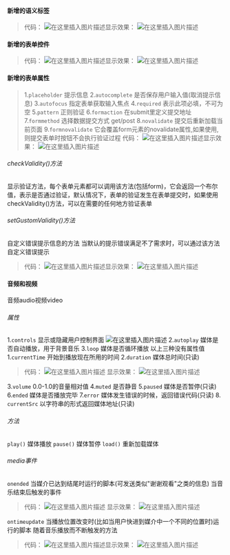 

#### []()新增的语义标签

>代码：
>![在这里插入图片描述](https://img-blog.csdnimg.cn/20200204160637588.png?x-oss-processimage/watermark,type_ZmFuZ3poZW5naGVpdGk,shadow_10,text_aHR0cHM6Ly9ibG9nLmNzZG4ubmV0L0hCRl9fY2c,size_16,color_FFFFFF,t_70)显示效果：
>![在这里插入图片描述](https://img-blog.csdnimg.cn/20200204160726195.png?x-oss-processimage/watermark,type_ZmFuZ3poZW5naGVpdGk,shadow_10,text_aHR0cHM6Ly9ibG9nLmNzZG4ubmV0L0hCRl9fY2c,size_16,color_FFFFFF,t_70)

#### []()新增的表单控件

>代码：
>![在这里插入图片描述](https://img-blog.csdnimg.cn/20200204163236979.png?x-oss-processimage/watermark,type_ZmFuZ3poZW5naGVpdGk,shadow_10,text_aHR0cHM6Ly9ibG9nLmNzZG4ubmV0L0hCRl9fY2c,size_16,color_FFFFFF,t_70)显示效果：
>![在这里插入图片描述](https://img-blog.csdnimg.cn/2020020416324771.png?x-oss-processimage/watermark,type_ZmFuZ3poZW5naGVpdGk,shadow_10,text_aHR0cHM6Ly9ibG9nLmNzZG4ubmV0L0hCRl9fY2c,size_16,color_FFFFFF,t_70)

#### []()新增的表单属性

>1.`placeholder` 提示信息
>2.`autocomplete` 是否保存用户输入值(取消提示信息)
>3.`autofocus` 指定表单获取输入焦点
>4.`required` 表示此项必填，不可为空
>5.`pattern` 正则验证
>6.`formaction` 在submit里定义提交地址
>7.`formmethod` 选择数据提交方式 get/post
>8.`novalidate` 提交后重新加载当前页面
>9.`formnovalidate` 它会覆盖form元素的novalidate属性,如果使用,则提交表单时按钮不会执行验证过程
>代码：
>![在这里插入图片描述](https://img-blog.csdnimg.cn/20200204205724617.png?x-oss-processimage/watermark,type_ZmFuZ3poZW5naGVpdGk,shadow_10,text_aHR0cHM6Ly9ibG9nLmNzZG4ubmV0L0hCRl9fY2c,size_16,color_FFFFFF,t_70)显示效果：
>![在这里插入图片描述](https://img-blog.csdnimg.cn/20200204205732969.png)

###### []()checkValidity()方法

显示验证方法，每个表单元素都可以调用该方法(包括form)，它会返回一个布尔值，表示是否通过验证，默认情况下，表单的验证发生在表单提交时，如果使用checkValidity()方法，可以在需要的任何地方验证表单

###### []()setGustomValidity()方法

自定义错误提示信息的方法
当默认的提示错误满足不了需求时，可以通过该方法自定义错误提示

>代码：
>![在这里插入图片描述](https://img-blog.csdnimg.cn/2020020421332380.png?x-oss-processimage/watermark,type_ZmFuZ3poZW5naGVpdGk,shadow_10,text_aHR0cHM6Ly9ibG9nLmNzZG4ubmV0L0hCRl9fY2c,size_16,color_FFFFFF,t_70)显示效果：
>![在这里插入图片描述](https://img-blog.csdnimg.cn/20200204213334201.png?x-oss-processimage/watermark,type_ZmFuZ3poZW5naGVpdGk,shadow_10,text_aHR0cHM6Ly9ibG9nLmNzZG4ubmV0L0hCRl9fY2c,size_16,color_FFFFFF,t_70)

#### []()音频和视频

音频audio视频video

###### []()属性

1.`controls` 显示或隐藏用户控制界面
![在这里插入图片描述](https://img-blog.csdnimg.cn/20200204214428138.png)
2.`autoplay` 媒体是否自动播放，用于背景音乐
3.`loop` 媒体是否循环播放
以上三种没有属性值
1.`currentTime` 开始到播放现在所用的时间
2.`duration` 媒体总时间(只读)

>代码：
>![在这里插入图片描述](https://img-blog.csdnimg.cn/20200204214745564.png?x-oss-processimage/watermark,type_ZmFuZ3poZW5naGVpdGk,shadow_10,text_aHR0cHM6Ly9ibG9nLmNzZG4ubmV0L0hCRl9fY2c,size_16,color_FFFFFF,t_70)
>显示效果：
>![在这里插入图片描述](https://img-blog.csdnimg.cn/20200204214746882.png?x-oss-processimage/watermark,type_ZmFuZ3poZW5naGVpdGk,shadow_10,text_aHR0cHM6Ly9ibG9nLmNzZG4ubmV0L0hCRl9fY2c,size_16,color_FFFFFF,t_70)

3.`volume` 0.0-1.0的音量相对值
4.`muted` 是否静音
5.`paused` 媒体是否暂停(只读)
6.`ended` 媒体是否播放完毕
7.`error` 媒体发生错误的时候，返回错误代码(只读)
8. `currentSrc` 以字符串的形式返回媒体地址(只读)

###### []()方法

`play()` 媒体播放
`pause()` 媒体暂停
`load()` 重新加载媒体

###### []()media事件

`onended`
当媒介已达到结尾时运行的脚本(可发送类似"谢谢观看"之类的信息)
当音乐结束后触发的事件

>代码：
>![在这里插入图片描述](https://img-blog.csdnimg.cn/20200204215522206.png?x-oss-processimage/watermark,type_ZmFuZ3poZW5naGVpdGk,shadow_10,text_aHR0cHM6Ly9ibG9nLmNzZG4ubmV0L0hCRl9fY2c,size_16,color_FFFFFF,t_70)
>显示效果：
>![在这里插入图片描述](https://img-blog.csdnimg.cn/20200204215531452.png?x-oss-processimage/watermark,type_ZmFuZ3poZW5naGVpdGk,shadow_10,text_aHR0cHM6Ly9ibG9nLmNzZG4ubmV0L0hCRl9fY2c,size_16,color_FFFFFF,t_70)

`ontimeupdate`
当播放位置改变时(比如当用户快进到媒介中一个不同的位置时)运行的脚本
随着音乐播放而不断触发的方法

>代码：
>![在这里插入图片描述](https://img-blog.csdnimg.cn/20200204215313286.png?x-oss-processimage/watermark,type_ZmFuZ3poZW5naGVpdGk,shadow_10,text_aHR0cHM6Ly9ibG9nLmNzZG4ubmV0L0hCRl9fY2c,size_16,color_FFFFFF,t_70)显示效果：
>![在这里插入图片描述](https://img-blog.csdnimg.cn/20200204215329346.png?x-oss-processimage/watermark,type_ZmFuZ3poZW5naGVpdGk,shadow_10,text_aHR0cHM6Ly9ibG9nLmNzZG4ubmV0L0hCRl9fY2c,size_16,color_FFFFFF,t_70)
